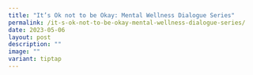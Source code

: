 ```yaml
---
title: "It’s Ok not to be Okay: Mental Wellness Dialogue Series"
permalink: /it-s-ok-not-to-be-okay-mental-wellness-dialogue-series/
date: 2023-05-06
layout: post
description: ""
image: ""
variant: tiptap
---
```

